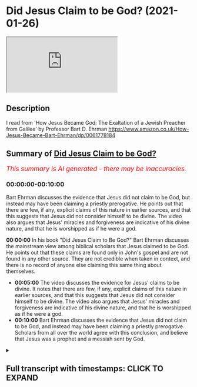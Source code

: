 # Did Jesus Claim to be God? (2021-01-26)

<iframe loading='lazy' allow='autoplay' src='https://www.youtube.com/embed/TZoC-iPb7uU'></iframe>

## Description

I read from 'How Jesus Became God: The Exaltation of a Jewish Preacher from Galilee'
by Professor Bart D. Ehrman
https://www.amazon.co.uk/How-Jesus-Became-Bart-Ehrman/dp/0061778184

## Summary of [Did Jesus Claim to be God?](https://www.youtube.com/watch?v=TZoC-iPb7uU)


*<span style="color:red; font-size:125%">This summary is AI generated - there may be inaccuracies</span>. [](/)*

### <a onclick="modifyYTiframeseektime('0')">00:00:00-00:10:00</a>

 Bart Ehrman discusses the evidence that Jesus did not claim to be God, but instead may have been claiming a priestly prerogative. He points out that there are few, if any, explicit claims of this nature in earlier sources, and that this suggests that Jesus did not consider himself to be divine. The video also argues that Jesus' miracles and forgiveness are indicative of his divine nature, and that he is worshipped as if he were a god.

**<a onclick="modifyYTiframeseektime('0')">00:00:00</a>** In his book "Did Jesus Claim to Be God?" Bart Ehrman discusses the mainstream view among biblical scholars that Jesus claimed to be God. He points out that these claims are found only in John's gospel and are not found in any other source. They are not credible when taken in context, and there is no record of anyone else claiming this same thing about themselves.
* **<a onclick="modifyYTiframeseektime('300')">00:05:00</a>** The video discusses the evidence for Jesus' claims to be divine. It notes that there are few, if any, explicit claims of this nature in earlier sources, and that this suggests that Jesus did not consider himself to be divine. The video also argues that Jesus' miracles and forgiveness are indicative of his divine nature, and that he is worshipped as if he were a god.
* **<a onclick="modifyYTiframeseektime('600')">00:10:00</a>**  Bart Ehrman discusses the evidence that Jesus did not claim to be God, and instead may have been claiming a priestly prerogative. Scholars from all over the world agree with this conclusion, and believe that Jesus was a prophet and a messiah sent by God.

<details><summary><h2>Full transcript with timestamps: CLICK TO EXPAND</h2></summary>

<a onclick="modifyYTiframeseektime('1')">0:00:01</a> did jesus claim to be god ? this 
is a really important question    
<a onclick="modifyYTiframeseektime('6')">0:00:06</a> and historians have been investigating the life 
of jesus the historical jesus for generations    
<a onclick="modifyYTiframeseektime('11')">0:00:11</a> now , and they've come broadly to consensus
on this question . it really matters to us today    
<a onclick="modifyYTiframeseektime('18')">0:00:18</a> because if he did claim to be god then 
it matters . it matters that we worship    
<a onclick="modifyYTiframeseektime('23')">0:00:23</a> him as our creator as our lord however if 
he didn't claim to be god and he wasn't god    
<a onclick="modifyYTiframeseektime('30')">0:00:30</a> then worshiping him is an act of egregious 
idolatry and indeed orthodox jews will not enter    
<a onclick="modifyYTiframeseektime('36')">0:00:36</a> into a church today because of what they perceive 
to be the idolatry that takes place in the typical    
<a onclick="modifyYTiframeseektime('43')">0:00:43</a> christian church and muslims many muslims will 
not enter into a church for the same reason    
<a onclick="modifyYTiframeseektime('49')">0:00:49</a> so i want to share with you some of the 
mainstream research findings of biblical    
<a onclick="modifyYTiframeseektime('54')">0:00:54</a> scholarship by sharing with you again from the 
work of bart ehrman who is distinguished professor    
<a onclick="modifyYTiframeseektime('61')">0:01:01</a> of religious studies at the university of north 
carolina chapel hill in america he's one of    
<a onclick="modifyYTiframeseektime('66')">0:01:06</a> the world's leading new testament scholars and a 
specialist on the historical jesus . i'm going to be    
<a onclick="modifyYTiframeseektime('72')">0:01:12</a> quoting from this book again how jesus became god 
the exaltation of a jewish preacher from galilee  .  
<a onclick="modifyYTiframeseektime('79')">0:01:19</a> there's a chapter in his book called did jesus 
think he was god and towards the end of this    
<a onclick="modifyYTiframeseektime('86')">0:01:26</a> chapter there's a subheading : did jesus claim 
to be god ? which i want to share with you i    
<a onclick="modifyYTiframeseektime('92')">0:01:32</a> don't necessarily agree with everything he says 
in here but i think he's certainly more or less on    
<a onclick="modifyYTiframeseektime('96')">0:01:36</a> the right path when it comes to jesus . so he writes 
this then in a nutshell is what i think we can say    
<a onclick="modifyYTiframeseektime('104')">0:01:44</a> about the historical jesus and his understanding 
of himself he thought he was a prophet    
<a onclick="modifyYTiframeseektime('110')">0:01:50</a> predicting the end of the current evil age and the 
future king of israel in the age to come but did    
<a onclick="modifyYTiframeseektime('117')">0:01:57</a> he call himself god it is true that jesus claims 
to be divine in the last of our canonical gospels    
<a onclick="modifyYTiframeseektime('125')">0:02:05</a> to be written the gospel of john in that gospel 
jesus does make remarkable claims about himself    
<a onclick="modifyYTiframeseektime('133')">0:02:13</a> in speaking of the father of the jews abraham who 
lived 1800 years earlier jesus tells his opponents    
<a onclick="modifyYTiframeseektime('140')">0:02:20</a> truly i tell you before abraham was i am that's 
john 8 58. this particular phrase " i am " brings    
<a onclick="modifyYTiframeseektime('149')">0:02:29</a> a familiar call to anyone acquainted with the 
hebrew bible in the book of exodus in the story    
<a onclick="modifyYTiframeseektime('154')">0:02:34</a> of the burning bush , moses asked god what his 
name is and god tells him that his name is i am    
<a onclick="modifyYTiframeseektime('163')">0:02:43</a> jesus appears to be claiming not only to have 
existed before abraham but to have been given    
<a onclick="modifyYTiframeseektime('168')">0:02:48</a> the name of god himself his jewish opponents know 
exactly what he is saying they immediately take up    
<a onclick="modifyYTiframeseektime('175')">0:02:55</a> stones to stone him later in the gospel jesus is 
even more explicit again as he proclaims i and the    
<a onclick="modifyYTiframeseektime('183')">0:03:03</a> father are one john 10 30. once again the jewish 
listeners break out the stones still later when    
<a onclick="modifyYTiframeseektime('191')">0:03:11</a> jesus is talking to his disciples at his last 
meal with them his follower philip asked him    
<a onclick="modifyYTiframeseektime('197')">0:03:17</a> to show them who god the father is jesus replies 
the one who has seen me has seen the father 14 9    
<a onclick="modifyYTiframeseektime('207')">0:03:27</a> and again later during the same meal jesus 
prays to god and asks about how god had    
<a onclick="modifyYTiframeseektime('214')">0:03:34</a> sent him and speaks about how god had sent him 
into the world and refers to my glory that you    
<a onclick="modifyYTiframeseektime('221')">0:03:41</a> gave me before the foundation of the world 24. 
jesus is not claiming to be god the father here    
<a onclick="modifyYTiframeseektime('230')">0:03:50</a> obviously since when he's 
praying he is not talking to himself    
<a onclick="modifyYTiframeseektime('235')">0:03:55</a> so he is not saying that he is identical with 
god but he is saying that he is equal with god    
<a onclick="modifyYTiframeseektime('241')">0:04:01</a> and has been that way from before the world 
was created these are amazingly exalted claims    
<a onclick="modifyYTiframeseektime('249')">0:04:09</a> but looked at from a historical perspective they 
simply cannot be ascribed to the historical jesus    
<a onclick="modifyYTiframeseektime('257')">0:04:17</a> they don't pass any of our criteria they are 
not multiply attested in our sources they appear    
<a onclick="modifyYTiframeseektime('264')">0:04:24</a> only in john our latest and most theologically 
orientated gospel they certainly do not pass the    
<a onclick="modifyYTiframeseektime('272')">0:04:32</a> criterion of dissimilarity since they express 
the very view of jesus that the author of the    
<a onclick="modifyYTiframeseektime('277')">0:04:37</a> gospel of john happens to hold and they are not 
at all contextually credible we have no record of    
<a onclick="modifyYTiframeseektime('285')">0:04:45</a> any palestinian jew ever saying any such things 
about himself these divine self claims in john    
<a onclick="modifyYTiframeseektime('294')">0:04:54</a> are part of john's distinctive theology they are 
not part of the historical record of what jesus    
<a onclick="modifyYTiframeseektime('301')">0:05:01</a> actually said and just to leave this for a second 
having read about this subject for some time    
<a onclick="modifyYTiframeseektime('309')">0:05:09</a> i would say virtually all over 99 percent of 
the world scholars do not think that the amazing    
<a onclick="modifyYTiframeseektime('317')">0:05:17</a> claims on the lips of jesus in the gospel of john 
are historical very very very few people just a    
<a onclick="modifyYTiframeseektime('325')">0:05:25</a> handful of people so just to continue , look at the 
matter in a different light as i pointed out we    
<a onclick="modifyYTiframeseektime('332')">0:05:32</a> have numerous earlier sources for the historical 
jesus a few comments in paul including several    
<a onclick="modifyYTiframeseektime('338')">0:05:38</a> quotations from jesus's teaching we have mark q 
this is quell the source shared by matthew and    
<a onclick="modifyYTiframeseektime('345')">0:05:45</a> luke we have M and L that's M is material unique 
to Matthew and L is material unique to Luke Luke's    
<a onclick="modifyYTiframeseektime('353')">0:05:53</a> gospel not to mention the finished gospels 
of matthew and luke . in none    
<a onclick="modifyYTiframeseektime('359')">0:05:59</a> of them do we find exalted claims of this sort if 
jesus went around galilee proclaiming himself to    
<a onclick="modifyYTiframeseektime('367')">0:06:07</a> be a divine being sent from god one who existed 
before the creation of the world he was in fact    
<a onclick="modifyYTiframeseektime('374')">0:06:14</a> equal with god could anything else that he might 
say be so breathtaking and thunderously important    
<a onclick="modifyYTiframeseektime('382')">0:06:22</a> and yet none of these earlier sources says any 
such thing about him did they all of them just    
<a onclick="modifyYTiframeseektime('391')">0:06:31</a> decide not to mention the one thing that was 
most significant about jesus this is a really    
<a onclick="modifyYTiframeseektime('396')">0:06:36</a> good point by the way almost certainly the 
divine self claims in john are not historical    
<a onclick="modifyYTiframeseektime('404')">0:06:44</a> but is it possible that jesus considered himself 
divine in some other sense i have already argued    
<a onclick="modifyYTiframeseektime('411')">0:06:51</a> that he did not consider himself to be the son of 
man and so he did not consider himself to be the    
<a onclick="modifyYTiframeseektime('417')">0:06:57</a> heavenly angelic being who would be the judge of 
all the earth but did he think of himself as the    
<a onclick="modifyYTiframeseektime('423')">0:07:03</a> future king of the kingdom the messiah and we saw 
in the previous chapter that in some passages of    
<a onclick="modifyYTiframeseektime('430')">0:07:10</a> scripture the king is talked about as a divine 
being and not merely a mortal and this is psalm    
<a onclick="modifyYTiframeseektime('437')">0:07:17</a> 45 for example isn't it possible that jesus 
understood himself as divine in that sense    
<a onclick="modifyYTiframeseektime('444')">0:07:24</a> it is of course possible but i think it is 
highly unlikely for the following reason    
<a onclick="modifyYTiframeseektime('450')">0:07:30</a> in the hebrew bible and indeed in the entire 
jewish tradition we do have instances in which    
<a onclick="modifyYTiframeseektime('457')">0:07:37</a> mortals for example a king or moses or enoch 
were considered to be divine beings in some sense    
<a onclick="modifyYTiframeseektime('465')">0:07:45</a> philo of alexandra by the way who was slightly 
earlier than jesus used this kind of language of    
<a onclick="modifyYTiframeseektime('471')">0:07:51</a> moses he called him a god by the way but that 
was always what someone else said about them    
<a onclick="modifyYTiframeseektime('478')">0:07:58</a> it was never what they were recorded as saying 
about themselves so in philo for example moses    
<a onclick="modifyYTiframeseektime('484')">0:08:04</a> is never recorded as saying i am god other 
people may have used that language of them    
<a onclick="modifyYTiframeseektime('488')">0:08:08</a> no one records moses or enoch or a king saying 
i am god not in the jewish tradition this is    
<a onclick="modifyYTiframeseektime('495')">0:08:15</a> quite different from the situation that we 
find in say egypt where the pharaohs claimed    
<a onclick="modifyYTiframeseektime('502')">0:08:22</a> direct divine lineage or with alexander the great 
who accepted cultic veneration always some of the    
<a onclick="modifyYTiframeseektime('510')">0:08:30</a> roman emperors who actively propagated the idea 
that they were gods . this never happens in judaism    
<a onclick="modifyYTiframeseektime('517')">0:08:37</a> that we know of . the idea that a king could be 
divine may have occurred to his followers later    
<a onclick="modifyYTiframeseektime('525')">0:08:45</a> as they began to think more about his eminence 
and significance but we have no known instance    
<a onclick="modifyYTiframeseektime('530')">0:08:50</a> of a living jewish king proclaiming himself to be 
divine could jesus be the exception yes of course    
<a onclick="modifyYTiframeseektime('540')">0:09:00</a> there are always exceptions to everything but to 
think that jesus is the exception in this case    
<a onclick="modifyYTiframeseektime('547')">0:09:07</a> one would need a good deal of persuasive evidence 
and it just doesn't exist the evidence for jesus's    
<a onclick="modifyYTiframeseektime('555')">0:09:15</a> claims to be divine come only from the last of the 
new testament gospels not from any earlier sources  
<a onclick="modifyYTiframeseektime('566')">0:09:26</a> some may argue that there are other reasons 
apart from explicit divine self claims to suspect    
<a onclick="modifyYTiframeseektime('572')">0:09:32</a> that jesus saw himself as divine for example 
he does amazing miracles that surely only a    
<a onclick="modifyYTiframeseektime('578')">0:09:38</a> divine figure could do and he forgives people's 
sins which surely is a prerogative of god alone    
<a onclick="modifyYTiframeseektime('584')">0:09:44</a> and he receives worship as people bow down before 
him which surely indicates that he welcomes divine    
<a onclick="modifyYTiframeseektime('591')">0:09:51</a> honors there are two points to stress about 
such things the first is that all of them are    
<a onclick="modifyYTiframeseektime('600')">0:10:00</a> compatible with human not just divine authority 
in the hebrew bible the prophets elijah and elisha    
<a onclick="modifyYTiframeseektime('608')">0:10:08</a> did fantastic miracles including healing the sick 
and raising the dead through the power of god and    
<a onclick="modifyYTiframeseektime('615')">0:10:15</a> in the new testament so did the apostles peter 
and paul but that did not make any of them divine    
<a onclick="modifyYTiframeseektime('622')">0:10:22</a> when jesus forgives sins he never says i forgive 
you as god might say but your sins are forgiven    
<a onclick="modifyYTiframeseektime('631')">0:10:31</a> which means that god has forgiven the sins 
this prerogative for pronouncing sins forgiven    
<a onclick="modifyYTiframeseektime('637')">0:10:37</a> was otherwise reserved for jewish priests in 
honor of sacrifices that worshipers made at    
<a onclick="modifyYTiframeseektime('643')">0:10:43</a> the jerusalem temple jesus may be claiming a 
priestly prerogative but not a divine one and    
<a onclick="modifyYTiframeseektime('651')">0:10:51</a> kings were worshiped even in the bible matthew 
18 26 by veneration and obesience just as god was    
<a onclick="modifyYTiframeseektime('661')">0:11:01</a> jesus may be accepting the worship 
due to him as the future king    
<a onclick="modifyYTiframeseektime('666')">0:11:06</a> none of these things is in and of itself 
a clear indication that jesus is divine    
<a onclick="modifyYTiframeseektime('675')">0:11:15</a> but even more important these activities may not 
even go back to the historical jesus instead they    
<a onclick="modifyYTiframeseektime('681')">0:11:21</a> may be traditions assigned to jesus by later 
storytellers in order to heighten his eminence    
<a onclick="modifyYTiframeseektime('687')">0:11:27</a> and significance recall one of the main points 
of this chapter many traditions in the gospels do    
<a onclick="modifyYTiframeseektime('693')">0:11:33</a> not derive from the life of the historical jesus 
but represent embellishments made by storytellers    
<a onclick="modifyYTiframeseektime('701')">0:11:41</a> who were trying to convert people by convincing 
them of jesus's superiority and to instruct    
<a onclick="modifyYTiframeseektime('707')">0:11:47</a> those who were converted these traditions of 
jesus's eminence cannot pass the criterion of    
<a onclick="modifyYTiframeseektime('713')">0:11:53</a> dissimilarity and are very likely pious expansions 
of the stories told about him told by people who    
<a onclick="modifyYTiframeseektime('722')">0:12:02</a> after his resurrection did come to understand 
that he was in some sense divine what we can    
<a onclick="modifyYTiframeseektime('730')">0:12:10</a> know with relative certainty about 
jesus is that his public ministry    
<a onclick="modifyYTiframeseektime('735')">0:12:15</a> and proclamation were not focused on his divinity 
in fact they are not about his divinity at all    
<a onclick="modifyYTiframeseektime('742')">0:12:22</a> they were about god and about the kingdom that 
god was going to bring . and i'll just end it there  .  
<a onclick="modifyYTiframeseektime('751')">0:12:31</a> this is totally mainstream scholarship by the way 
the vast majority of biblical scholars throughout    
<a onclick="modifyYTiframeseektime('757')">0:12:37</a> the world would accept this conclusion . some may 
believe jesus is god as a matter of faith but     
<a onclick="modifyYTiframeseektime('763')">0:12:43</a> they would accept nevertheless the the logic of 
the arguments that bart ehrman presents there    
<a onclick="modifyYTiframeseektime('769')">0:12:49</a> i hope this goes some way to informing 
your decision about whether or not we    
<a onclick="modifyYTiframeseektime('772')">0:12:52</a> should worship jesus as god or whether we should 
accept him for what by ermine concludes he was    
<a onclick="modifyYTiframeseektime('778')">0:12:58</a> a prophet and a messiah 
sent by god . until next time  

</details>
